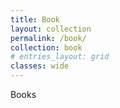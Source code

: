 ```yaml
---
title: Book
layout: collection
permalink: /book/
collection: book
# entries_layout: grid
classes: wide
---
```

Books

